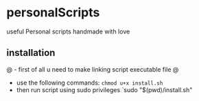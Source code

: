 # personalScripts
useful Personal scripts handmade with love

## installation

@ - first of all u need to make linking script executable file
@

- use the following commands:
    `chmod u+x install.sh`
- then run script using sudo privileges
    `sudo "$(pwd)/install.sh"